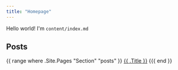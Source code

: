 ```yaml
---
title: "Homepage"
---
```

Hello world! I'm `content/index.md`

## Posts

{{ range where .Site.Pages "Section" "posts" }}
  <a href="{{ .Permalink }}" title="View {{ .Title }}">{{ .Title }}</a>
{{{ end }}